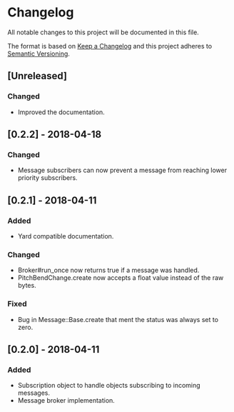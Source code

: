 # Changelog
All notable changes to this project will be documented in this file.

The format is based on [Keep a Changelog](http://keepachangelog.com/en/1.0.0/)
and this project adheres to [Semantic Versioning](http://semver.org/spec/v2.0.0.html).

## [Unreleased]
### Changed
- Improved the documentation.

## [0.2.2] - 2018-04-18
### Changed
- Message subscribers can now prevent a message from reaching lower priority subscribers.

## [0.2.1] - 2018-04-11
### Added
- Yard compatible documentation.
### Changed
- Broker#run_once now returns true if a message was handled.
- PitchBendChange.create now accepts a float value instead of the raw bytes.

### Fixed
- Bug in Message::Base.create that ment the status was always set to zero.

## [0.2.0] - 2018-04-11
### Added
- Subscription object to handle objects subscribing to incoming messages.
- Message broker implementation.